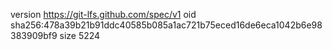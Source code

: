 version https://git-lfs.github.com/spec/v1
oid sha256:478a39b21b91ddc40585b085a1ac721b75eced16de6eca1042b6e98383909bf9
size 5224
